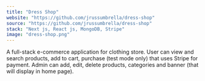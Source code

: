 ```yaml
---
title: "Dress Shop"
website: "https://github.com/jrussumbrella/dress-shop"
source: "https://github.com/jrussumbrella/dress-shop"
stack: "Next js, React js, MongoDB, Stripe"
image: "dress-shop.png"
---
```


A full-stack e-commerce application for clothing store. User can view and search products, add to cart, purchase (test mode only) that uses Stripe for payment. Admin can add, edit, delete products, categories and banner (that will display in home page).
